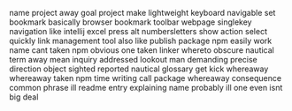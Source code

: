 name project away goal project make lightweight keyboard navigable set bookmark basically browser bookmark toolbar webpage singlekey navigation like intellij excel press alt numbersletters show action select quickly link management tool also like publish package npm easily work name cant taken npm obvious one taken linker whereto obscure nautical term away mean inquiry addressed lookout man demanding precise direction object sighted reported nautical glossary get kick whereaway whereaway taken npm time writing call package whereaway consequence common phrase ill readme entry explaining name probably ill one even isnt big deal